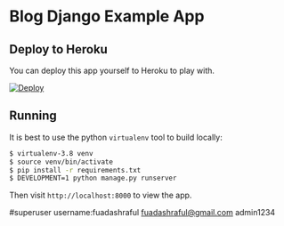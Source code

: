 # Blog Django Example App

## Deploy to Heroku

You can deploy this app yourself to Heroku to play with.

[![Deploy](https://www.herokucdn.com/deploy/button.png)](https://heroku.com/deploy)

## Running

It is best to use the python `virtualenv` tool to build locally:

```sh
$ virtualenv-3.8 venv
$ source venv/bin/activate
$ pip install -r requirements.txt
$ DEVELOPMENT=1 python manage.py runserver
```

Then visit `http://localhost:8000` to view the app.



#superuser
username:fuadashraful
fuadashraful@gmail.com
admin1234